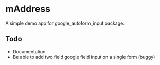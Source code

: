 # mAddress

A simple demo app for google_autoform_input package.

## Todo
 * Documentation
 * Be able to add two field google field input on a single form (buggy)

